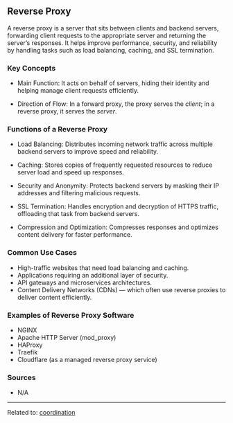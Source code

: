 ## Reverse Proxy
A reverse proxy is a server that sits between clients and backend servers, forwarding client requests to the appropriate server and returning the server’s responses. It helps improve performance, security, and reliability by handling tasks such as load balancing, caching, and SSL termination.


### Key Concepts

* Main Function: It acts on behalf of servers, hiding their identity and helping manage client requests efficiently.

* Direction of Flow: In a forward proxy, the proxy serves the *client*; in a reverse proxy, it serves the *server*.



### Functions of a Reverse Proxy

* Load Balancing:
  Distributes incoming network traffic across multiple backend servers to improve speed and reliability.

* Caching:
  Stores copies of frequently requested resources to reduce server load and speed up responses.

* Security and Anonymity:
  Protects backend servers by masking their IP addresses and filtering malicious requests.

* SSL Termination:
  Handles encryption and decryption of HTTPS traffic, offloading that task from backend servers.

* Compression and Optimization:
  Compresses responses and optimizes content delivery for faster performance.



### Common Use Cases

* High-traffic websites that need load balancing and caching.
* Applications requiring an additional layer of security.
* API gateways and microservices architectures.
* Content Delivery Networks (CDNs) — which often use reverse proxies to deliver content efficiently.



### Examples of Reverse Proxy Software

* NGINX
* Apache HTTP Server (mod_proxy)
* HAProxy
* Traefik
* Cloudflare (as a managed reverse proxy service)



### Sources

* N/A

<hr>

Related to: [coordination](coordination)